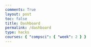 ```yaml
---
comments: True
layout: post
toc: false
title: Dashboard
permalink: /dashboard
type: hacks
courses: { "compsci": { "week": 2 } }
---
```


<html lang="en">
<head>
    <meta charset="UTF-8">
    <meta name="viewport" content="width=device-width, initial-scale=1.0">
    <title>Social Media Chat</title>
    <style>
        #posts {
            width: 300px;
            border: 1px solid #ccc;
            overflow-y: scroll;
            padding: 10px;
        }

        #postInput {
            width: 100%;
            margin-top: 10px;
        }

        #postButton {
            margin-top: 10px;
        }
    </style>
</head>
<body>
    <div id="posts"></div>
    <textarea id="postInput" placeholder="Type your post..."></textarea>
    <button id="postButton" onclick="createPost()">Post</button>

    <script>
        async function createPost() {
            var postInput = document.getElementById("postInput");
            var postsContainer = document.getElementById("posts");

            var postText = postInput.value;

            if (postText.trim() !== "") {
                try {
                    // Assuming you have a POST endpoint for creating posts
                    const response = await fetch('https://your-api-url/posts', {
                        method: 'POST',
                        headers: {
                            'Content-Type': 'application/json',
                            // Include any necessary headers (e.g., authorization token)
                        },
                        body: JSON.stringify({ text: postText })
                    });

                    if (response.ok) {
                        // Post successfully created, now fetch and display all posts
                        fetchPosts();
                        // Clear the input field after creating the post
                        postInput.value = "";
                    } else {
                        console.error('Failed to create post');
                    }
                } catch (error) {
                    console.error('Error:', error);
                }
            }
        }

        async function fetchPosts() {
            try {
                // Assuming you have a GET endpoint for fetching posts
                const response = await fetch('https://your-api-url/posts');

                if (response.ok) {
                    const postsData = await response.json();

                    // Display posts in the front-end
                    var postsContainer = document.getElementById("posts");
                    postsContainer.innerHTML = "";  // Clear previous posts
                    postsData.forEach(post => {
                        var postElement = document.createElement("div");
                        postElement.innerHTML = "<p>User: " + post.text + "</p>";
                        postsContainer.appendChild(postElement);
                    });
                } else {
                    console.error('Failed to fetch posts');
                }
            } catch (error) {
                console.error('Error:', error);
            }
        }

        // Fetch and display posts when the page loads
        fetchPosts();
    </script>
</body>
</html>
